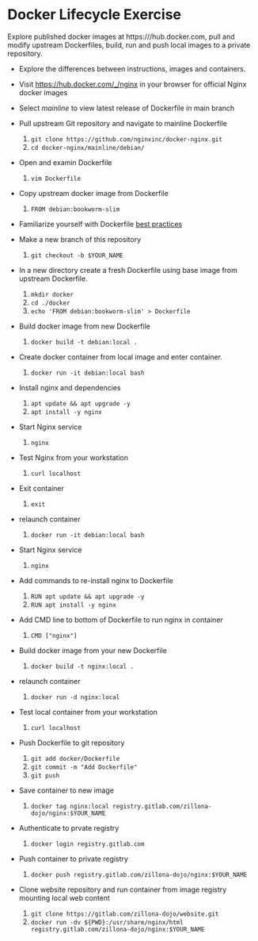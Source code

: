 # Docker Lifecycle Exercise

Explore published docker images at https:///hub.docker.com, pull and modify upstream Dockerfiles, build, run and push local images to a private repository.

* Explore the differences between instructions, images and containers.

* Visit https://hub.docker.com/_/nginx in your browser for official Nginx docker images

* Select *mainline* to view latest release of Dockerfile in main branch

* Pull upstream Git repository and navigate to mainline Dockerfile
  1. `git clone https://github.com/nginxinc/docker-nginx.git`
  1. `cd docker-nginx/mainline/debian/`

* Open and examin Dockerfile
  1. `vim Dockerfile`

* Copy upstream docker image from Dockerfile
  1. `FROM debian:bookworm-slim`

* Familiarize yourself with Dockerfile [best practices](https://docs.docker.com/guides/workshop/09_image_best/)

* Make a new branch of this repository
  1. `git checkout -b $YOUR_NAME`

* In a new directory create a fresh Dockerfile using base image from upstream Dockerfile.
  1. `mkdir docker`
  1. `cd ./docker`
  1. `echo 'FROM debian:bookworm-slim' > Dockerfile`

* Build docker image from new Dockerfile
  1. `docker build -t debian:local .`

* Create docker container from local image and enter container.
  1. `docker run -it debian:local bash`

* Install nginx and dependencies
  1. `apt update && apt upgrade -y`
  1. `apt install -y nginx`

* Start Nginx service
  1. `nginx`

* Test Nginx from your workstation
  1. `curl localhost`

* Exit container
  1. `exit`

* relaunch container
  1. `docker run -it debian:local bash`

* Start Nginx service
  1. `nginx`

* Add commands to re-install nginx to Dockerfile
  1. `RUN apt update && apt upgrade -y`
  1. `RUN apt install -y nginx`

* Add CMD line to bottom of Dockerfile to run nginx in container
  1. `CMD ["nginx"]`

* Build docker image from your new Dockerfile
  1. `docker build -t nginx:local .`

* relaunch container
  1. `docker run -d nginx:local`

* Test local container from your workstation
  1. `curl localhost`

* Push Dockerfile to git repository
  1. `git add docker/Dockerfile`
  1. `git commit -m "Add Dockerfile"`
  1. `git push`

* Save container to new image
  1. `docker tag nginx:local registry.gitlab.com/zillona-dojo/nginx:$YOUR_NAME`

* Authenticate to prvate registry
  1. `docker login registry.gitlab.com`

* Push container to private registry 
  1. `docker push registry.gitlab.com/zillona-dojo/nginx:$YOUR_NAME`

* Clone website repository and run container from image registry mounting local web content
  1. `git clone https://gitlab.com/zillona-dojo/website.git`
  1. `docker run -dv ${PWD}:/usr/share/nginx/html registry.gitlab.com/zillona-dojo/nginx:$YOUR_NAME`

